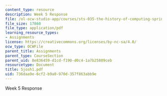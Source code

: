```yaml
---
content_type: resource
description: Week 5 Response
file: /ol-ocw-studio-app/courses/sts-035-the-history-of-computing-spring-2004/736daa9e6cf2b9a0970d357f863abb9e_5josh1.pdf
file_size: 17860
file_type: application/pdf
learning_resource_types:
- Assignments
license: https://creativecommons.org/licenses/by-nc-sa/4.0/
ocw_type: OCWFile
parent_title: Assignments
parent_type: CourseSection
parent_uid: 8e836459-d1cd-f190-d0c4-1a7b25809ceb
resourcetype: Document
title: 5josh1.pdf
uid: 736daa9e-6cf2-b9a0-970d-357f863abb9e
---
```

Week 5 Response